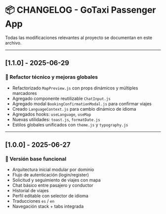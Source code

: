# 📦 CHANGELOG - GoTaxi Passenger App

Todas las modificaciones relevantes al proyecto se documentan en este archivo.

---

## [1.1.0] - 2025-06-29
### 🔧 Refactor técnico y mejoras globales
- Refactorizado `MapPreview.js` con props dinámicos y múltiples marcadores
- Agregado componente reutilizable `ChatInput.js`
- Agregado modal `BookingConfirmationModal.js` para confirmar viajes
- Creado `LanguageContext.js` para cambio dinámico de idioma
- Agregados hooks: `useLanguage`, `useMap`
- Nuevas utilidades: `toast.js`, `formatDate.js`
- Estilos globales unificados con `theme.js` y `typography.js`

---

## [1.0.0] - 2025-06-27
### 🧱 Versión base funcional
- Arquitectura inicial modular por dominio
- Flujo de autenticación (login/register)
- Solicitud y seguimiento de viajes con mapa
- Chat básico entre pasajero y conductor
- Historial de viajes
- Perfil editable con selector de idioma
- Traducciones `es` / `en`
- Navegación stack + tabs integrada
